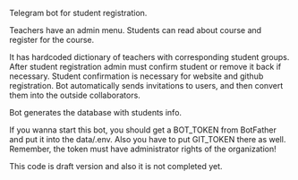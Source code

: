 Telegram bot for student registration.

Teachers have an admin menu. Students can read about course and register for the course.

It has hardcoded dictionary of teachers with corresponding student groups.
After student registration admin must confirm student or remove it back if necessary.
Student confirmation is necessary for website and github registration.
Bot automatically sends invitations to users, and then convert them into the outside collaborators.

Bot generates the database with students info.

If you wanna start this bot, you should get a BOT_TOKEN from BotFather and put it into the data/.env.
Also you have to put GIT_TOKEN there as well. Remember, the token must have administrator rights of the organization!

This code is draft version and also it is not completed yet.
